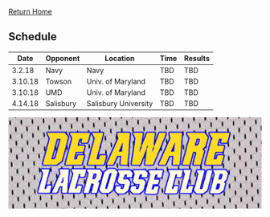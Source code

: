 [Return Home](http://delawarelacrosse.club/index)

## Schedule

Date | Opponent | Location | Time | Results
-----|----------|----------|------|---------
3.2.18 | Navy | Navy | TBD | TBD
3.10.18 | Towson | Univ. of Maryland | TBD | TBD
3.10.18 | UMD | Univ. of Maryland | TBD | TBD
4.14.18 | Salisbury | Salisbury University | TBD | TBD


![Banner](/meshbanner.jpg)
